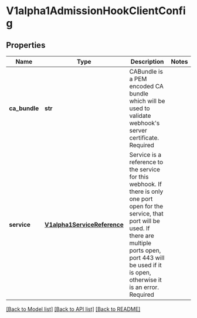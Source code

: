# V1alpha1AdmissionHookClientConfig

## Properties
Name | Type | Description | Notes
------------ | ------------- | ------------- | -------------
**ca_bundle** | **str** | CABundle is a PEM encoded CA bundle which will be used to validate webhook&#39;s server certificate. Required | 
**service** | [**V1alpha1ServiceReference**](V1alpha1ServiceReference.md) | Service is a reference to the service for this webhook. If there is only one port open for the service, that port will be used. If there are multiple ports open, port 443 will be used if it is open, otherwise it is an error. Required | 

[[Back to Model list]](../README.md#documentation-for-models) [[Back to API list]](../README.md#documentation-for-api-endpoints) [[Back to README]](../README.md)


